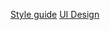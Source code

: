 [Style guide](https://github.com/zuri-training/EXCEL_COMP-Team_101/issues/19)
[UI Design](https://github.com/zuri-training/EXCEL_COMP-Team_101/issues/20)
